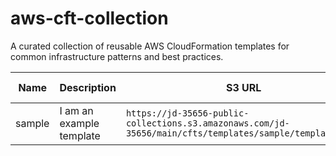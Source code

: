 # aws-cft-collection

A curated collection of reusable AWS CloudFormation templates for common
infrastructure patterns and best practices.

<!-- markdownlint-disable MD013 -->
<!-- TEMPLATE TABLE START -->

| Name   | Description              | S3 URL                                                                                                   | Download Link                                                                                                      |
| ------ | ------------------------ | -------------------------------------------------------------------------------------------------------- | ------------------------------------------------------------------------------------------------------------------ |
| sample | I am an example template | `https://jd-35656-public-collections.s3.amazonaws.com/jd-35656/main/cfts/templates/sample/template.yaml` | [download](https://jd-35656-public-collections.s3.amazonaws.com/jd-35656/main/cfts/templates/sample/template.yaml) |

<!-- TEMPLATE TABLE END -->
<!-- markdownlint-enable MD013 -->
